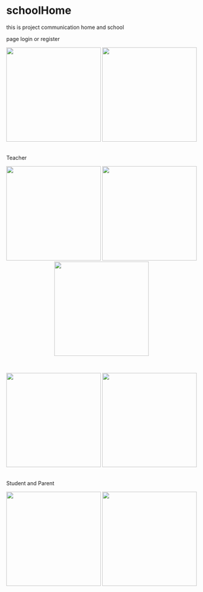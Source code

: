 # schoolHome
this is project communication home and school

page login or register
<p align="center">
<img src="http://alideveloper.ir/image_app_school/Screenshot_۲۰۱۹۰۳۰۶-۰۹۵۴۱۵.png" width="250">
<img src="http://alideveloper.ir/image_app_school/Screenshot_۲۰۱۹۰۳۰۶-۰۹۵۴۳۶.png" width="250">
</p>
<br>
Teacher
<p align="center">
<img src="http://alideveloper.ir/image_app_school/Screenshot_۲۰۱۹۰۳۰۶-۰۹۵۵۲۸.png" width="250">
<img src="http://alideveloper.ir/image_app_school/Screenshot_۲۰۱۹۰۳۰۶-۰۹۵۵۱۱.png" width="250">
<img src="http://alideveloper.ir/image_app_school/Screenshot_۲۰۱۹۰۳۰۶-۰۹۵۴۵۷.png" width="250">
</p>
<br>
<p align="center">
<img src="http://alideveloper.ir/image_app_school/Screenshot_۲۰۱۹۰۳۰۶-۰۹۵۵۳۸.png" width="250">
<img src="http://alideveloper.ir/image_app_school/Screenshot_۲۰۱۹۰۳۰۶-۰۹۵۵۴۷.png" width="250">
</p>
<br>
Student and Parent
<p align="center">
<img src="http://alideveloper.ir/image_app_school/Screenshot_۲۰۱۹۰۳۰۶-۰۹۵۶۱۴.png" width="250">
<img src="http://alideveloper.ir/image_app_school/Screenshot_۲۰۱۹۰۳۰۶-۰۹۵۶۰۸.png" width="250">
</p>

